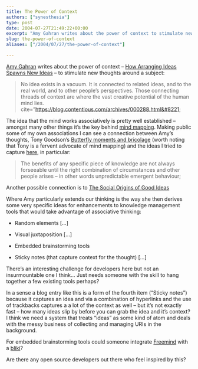 ```yaml
---
title: The Power of Context
authors: ["synesthesia"]
type: post
date: 2004-07-27T21:49:22+00:00
excerpt: "Amy Gahran writes about the power of context to stimulate new idea creation and develops a few ideas for creativity enhancements to KM tools. I share a few of my own associations (including Tony Goodson's writing on bricolage) and push the tools ideas a little further."
slug: the-power-of-context 
aliases: ["/2004/07/27/the-power-of-context"]

---
```

[Amy Gahran][1] writes about the power of context &#8211; [How Arranging Ideas Spawns New Ideas][2] &#8211; to stimulate new thoughts around a subject:

> No idea exists in a vacuum. It is connected to related ideas, and to the real world, and to other people&#8217;s perspectives. Those connecting threads of context are where the vast creative potential of the human mind lies. cite=&#8221;https://blog.contentious.com/archives/000288.html&#8221;

The idea that the mind works associatively is pretty well established &#8211; amongst many other things it&#8217;s the key behind [mind mapping][3]. Making public some of my own associations I can see a connection between Amy&#8217;s thoughts, Tony Goodson&#8217;s [Butterfly moments and bricolage][4] (worth noting that Tony is a fervent advocate of mind mapping) and the ideas I tried to capture [here][5], in particular: 

> The benefits of any specific piece of knowledge are not always forseeable until the right combination of circumstances and other people arises – in other words unpredictable emergent behaviour; 

Another possible connection is to [The Social Origins of Good Ideas][6]

Where Amy particularly extends our thinking is the way she then derives some very specific ideas for enhancements to knowledge management tools that would take advantage of associative thinking:

* Random elements [&#8230;]
  
* Visual juxtaposition [&#8230;]
  
* Embedded brainstorming tools
  
* Sticky notes (that capture context for the thought) [&#8230;]

There&#8217;s an interesting challenge for developers here but not an insurmountable one I think&#8230; Just needs someone with the skill to hang together a few existing tools perhaps? 

In a sense a blog entry like this is a form of the fourth item (&#8220;Sticky notes&#8221;) because it captures an idea and via a combination of hyperlinks and the use of trackbacks captures a a lot of the context as well &#8211; but it&#8217;s not exactly fast &#8211; how many ideas slip by before you can grab the idea and it&#8217;s context? I think we need a system that treats &#8220;ideas&#8221; as some kind of atom and deals with the messy business of collecting and managing <abbrev title="Uniform Resource Identifier">URI</abbrev>s in the background.

For embedded brainstorming tools could someone integrate [Freemind][7] with a [bliki][8]?

Are there any open source developers out there who feel inspired by this?

 [1]: https://blog.contentious.com/
 [2]: https://blog.contentious.com/archives/000288.html
 [3]: https://www.mind-map.com/EN/index.html
 [4]: https://tonygoodson.typepad.com/tonygoodson/2004/04/butterfly_momen.html
 [5]: https://www.synesthesia.co.uk/blog/archives/2004/05/10/unpredictable-emergence-of-learning/
 [6]: https://www.synesthesia.co.uk/blog/archives/2004/05/28/social-origins-of-good-ideas/
 [7]: https://freemind.sourceforge.net/
 [8]: https://en.wikipedia.org/wiki/Bliki